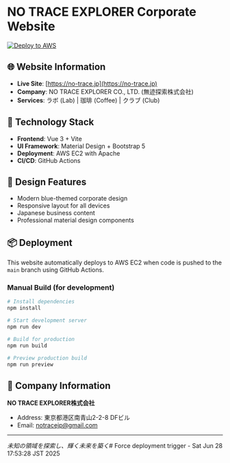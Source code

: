 # NO TRACE EXPLORER Corporate Website

[![Deploy to AWS](https://github.com/kenkakuma/NTE-company-website/actions/workflows/deploy.yml/badge.svg)](https://github.com/kenkakuma/NTE-company-website/actions/workflows/deploy.yml)

## 🌐 Website Information

- **Live Site**: [https://no-trace.jp](https://no-trace.jp)
- **Company**: NO TRACE EXPLORER CO., LTD. (無迹探索株式会社)
- **Services**: ラボ (Lab) | 珈琲 (Coffee) | クラブ (Club)

## 🚀 Technology Stack

- **Frontend**: Vue 3 + Vite
- **UI Framework**: Material Design + Bootstrap 5
- **Deployment**: AWS EC2 with Apache
- **CI/CD**: GitHub Actions

## 🎨 Design Features

- Modern blue-themed corporate design
- Responsive layout for all devices
- Japanese business content
- Professional material design components

## 📦 Deployment

This website automatically deploys to AWS EC2 when code is pushed to the `main` branch using GitHub Actions.

### Manual Build (for development)

```bash
# Install dependencies
npm install

# Start development server
npm run dev

# Build for production
npm run build

# Preview production build
npm run preview
```

## 🏢 Company Information

**NO TRACE EXPLORER株式会社**
- Address: 東京都港区南青山2-2-8 DFビル
- Email: notracejp@gmail.com

---

*未知の領域を探索し、輝く未来を築く*# Force deployment trigger - Sat Jun 28 17:53:28 JST 2025
